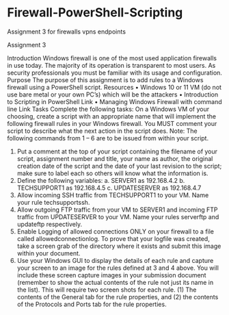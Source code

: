 # Firewall-PowerShell-Scripting
Assignment 3 for firewalls vpns endpoints

Assignment 3

Introduction
Windows firewall is one of the most used application firewalls in use today. The majority of its operation
is transparent to most users. As security professionals you must be familiar with its usage and
configuration.
Purpose
The purpose of this assignment is to add rules to a Windows firewall using a PowerShell script.
Resources
• Windows 10 or 11 VM (do not use bare metal or your own PC’s) which will be the attackers
• Introduction to Scripting in PowerShell Link
• Managing Windows Firewall with command line Link
Tasks
Complete the following tasks:
On a Windows VM of your choosing, create a script with an appropriate name that will implement the
following firewall rules in your Windows firewall. You MUST comment your script to describe what the
next action in the script does.
Note: The following commands from 1 – 6 are to be issued from within your script.
1. Put a comment at the top of your script containing the filename of your script, assignment number
and title, your name as author, the original creation date of the script and the date of your last revision
to the script; make sure to label each so others will know what the information is.
2. Define the following variables: a. SERVER1 as 192.168.4.2 b. TECHSUPPORT1 as 192.168.4.5 c.
UPDATESERVER as 192.168.4.7
3. Allow incoming SSH traffic from TECHSUPPORT1 to your VM. Name your rule techsupportssh.
4. Allow outgoing FTP traffic from your VM to SERVER1 and incoming FTP traffic from UPDATESERVER to
your VM. Name your rules serverftp and updateftp respectively.
5. Enable Logging of allowed connections ONLY on your firewall to a file called allowedconnectionlog. To
prove that your logfile was created, take a screen grab of the directory where it exists and submit this
image within your document.
6. Use your Windows GUI to display the details of each rule and capture your screen to an image for the
rules defined at 3 and 4 above. You will include these screen capture images in your submission
document (remember to show the actual contents of the rule not just its name in the list). This will
require two screen shots for each rule. (1) The contents of the General tab for the rule properties, and
(2) the contents of the Protocols and Ports tab for the rule properties. 
